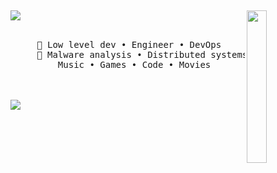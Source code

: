 ## <div align="center">
<img src="https://th.bing.com/th/id/R.f4e1f124b6853016f1f8c6536da46388?rik=jIfGZj62j4DMlQ&riu=http%3a%2f%2fimg13.deviantart.net%2f0ddd%2fi%2f2016%2f334%2fe%2f2%2fgoku_black__2_by_aubreiprince-daq4pcp.png&ehk=EXQ8sUg%2bamDfBDkG7Wqw1DJZF6k%2bhHSBl0IvH00InPM%3d&risl=&pid=ImgRaw&r=0" width="25%" align="right" />
<img src="https://readme-typing-svg.demolab.com?font=Fira+Code&pause=1000&width=435&lines=Engineer+%26+Developper" />
<br><br>
<pre>
     💼 Low level dev • Engineer • DevOps 
     📖 Malware analysis • Distributed systems
         Music • Games • Code • Movies
</pre>
<br><br>
<a href="https://discord.com/users/942461457663131689"  align="center">
    <img src="[![Discord Presence](https://lanyard.cnrad.dev/api/942461457663131689)](https://discord.com/users/942461457663131689)">
</a>
</div>

<!--
**Linkaart/Linkaart** is a ✨ _special_ ✨ repository because its `README.md` (this file) appears on your GitHub profile.

# Linx


